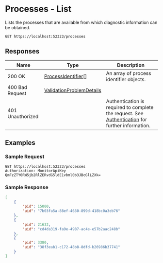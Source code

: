 # Processes - List

Lists the processes that are available from which diagnostic information can be obtained.
```http
GET https://localhost:52323/processes
```

## Responses

| Name | Type | Description |
|---|---|---|
| 200 OK | [ProcessIdentifier](definitions.md#ProcessIdentifier)[] | An array of process identifier objects. |
| 400 Bad Request | [ValidationProblemDetails](definitions.md#ValidationProblemDetails) |  |
| 401 Unauthorized | | Authentication is required to complete the request. See [Authentication](authentication.md) for further information. |

## Examples

### Sample Request

```http
GET https://localhost:52323/processes
Authorization: MonitorApiKey QmFzZTY0RW5jb2RlZERvdG5ldE1vbml0b3JBcGlLZXk=
```

### Sample Response

```json
[
    {
        "pid": 15000,
        "uid": "7b03fa5a-88ef-4630-899d-418bc0a3eb76"
    },
    {
        "pid": 21632,
        "uid": "cd4da319-fa9e-4987-ac4e-e57b2aac248b"
    },
    {
        "pid": 3380,
        "uid": "38f3eab1-c172-48b8-8dfd-b26986b37741"
    }
]
```